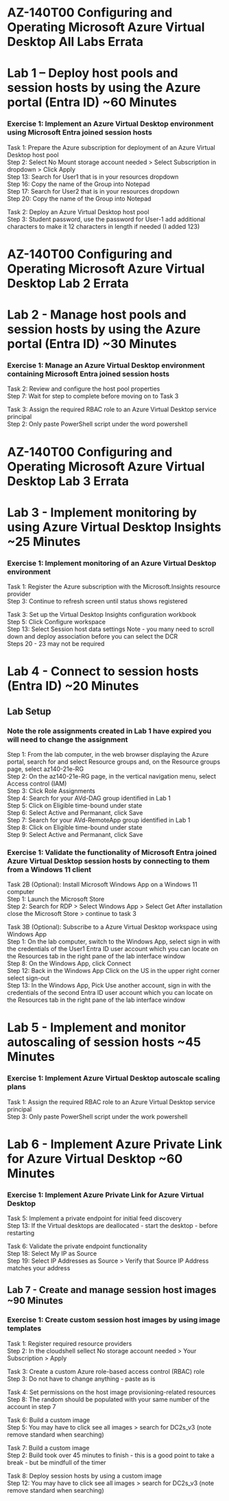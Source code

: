 # AZ-140T00 Configuring and Operating Microsoft Azure Virtual Desktop All Labs Errata

# Lab 1 – Deploy host pools and session hosts by using the Azure portal (Entra ID) ~60 Minutes
### Exercise 1: Implement an Azure Virtual Desktop environment using Microsoft Entra joined session hosts 

Task 1: Prepare the Azure subscription for deployment of an Azure Virtual Desktop host pool <br>
Step 2: Select  No Mount storage account needed > Select Subscription in dropdown > Click Apply <br>
Step 13: Search for User1 that is in your resources dropdown <br>
Step 16: Copy the name of the Group into Notepad <br>
Step 17: Search for User2 that is in your resources dropdown <br>
Step 20: Copy the name of the Group into Notepad <br>

Task 2: Deploy an Azure Virtual Desktop host pool <br>
Step 3: Student password, use the password for User-1 add additional characters to make it 12 characters in length if needed (I added 123) <br>

# AZ-140T00 Configuring and Operating Microsoft Azure Virtual Desktop Lab 2 Errata
# Lab 2 - Manage host pools and session hosts by using the Azure portal (Entra ID) ~30 Minutes
### Exercise 1: Manage an Azure Virtual Desktop environment containing Microsoft Entra joined session hosts
Task 2: Review and configure the host pool properties <br>
Step 7: Wait for step to complete before moving on to Task 3 <br>

Task 3: Assign the required RBAC role to an Azure Virtual Desktop service principal <br>
Step 2: Only paste PowerShell script under the word powershell <br>

# AZ-140T00 Configuring and Operating Microsoft Azure Virtual Desktop Lab 3 Errata
# Lab 3 - Implement monitoring by using Azure Virtual Desktop Insights ~25 Minutes
### Exercise 1: Implement monitoring of an Azure Virtual Desktop environment
Task 1: Register the Azure subscription with the Microsoft.Insights resource provider <br>
Step 3: Continue to refresh screen until status shows registered <br>

Task 3: Set up the Virtual Desktop Insights configuration workbook <br>
Step 5:  Click Configure workspace <br>
Step 13: Select Session host data settings Note - you many need to scroll down and deploy association before you can select the DCR <br> 
Steps 20 - 23 may not be required

# Lab 4 - Connect to session hosts (Entra ID) ~20 Minutes
## Lab Setup
### Note the role assignments created in Lab 1 have expired you will need to change the assignment

Step 1: From the lab computer, in the web browser displaying the Azure portal, search for and select Resource groups and, on the Resource groups page, select az140-21e-RG <br>
Step 2: On the az140-21e-RG page, in the vertical navigation menu, select Access control (IAM) <br>
Step 3: Click Role Assignments <br>
Step 4: Search for your AVd-DAG group identified in Lab 1 <br>
Step 5: Click on Eligible time-bound under state <br>
Step 6: Select Active and Permanant, click Save <br>
Step 7: Search for your AVd-RemoteApp group identified in Lab 1 <br>
Step 8: Click on Eligible time-bound under state <br>
Step 9: Select Active and Permanant, click Save <br>

### Exercise 1: Validate the functionality of Microsoft Entra joined Azure Virtual Desktop session hosts by connecting to them from a Windows 11 client <br>

Task 2B (Optional): Install Microsoft Windows App on a Windows 11 computer <br>
Step 1: Launch the Microsoft Store <br>
Step 2: Search for RDP > Select Windows App > Select Get After installation close the Microsoft Store > continue to task 3 <br>

Task 3B (Optional): Subscribe to a Azure Virtual Desktop workspace using Windows App <br>
Step 1: On the lab computer, switch to the Windows App, select sign in with the credentials of the User1 Entra ID user account which you can locate on the Resources tab in the right pane of the lab interface window <br>
Step 8: On the Windows App, click Connect <br>
Step 12: Back in the Windows App Click on the US in the upper right corner select sign-out <br>
Step 13: In the Windows App, Pick Use another account, sign in with the credentials of the second Entra ID user account which you can locate on the Resources tab in the right pane of the lab interface window <br>

# Lab 5 - Implement and monitor autoscaling of session hosts ~45 Minutes
### Exercise 1: Implement Azure Virtual Desktop autoscale scaling plans

Task 1: Assign the required RBAC role to an Azure Virtual Desktop service principal <br>
Step 3: Only paste PowerShell script under the work powershell <br>

# Lab 6 - Implement Azure Private Link for Azure Virtual Desktop ~60 Minutes
### Exercise 1: Implement Azure Private Link for Azure Virtual Desktop

Task 5: Implement a private endpoint for initial feed discovery <br>
Step 13: If the Virtual desktops are deallocated - start the desktop - before restarting <br>

Task 6: Validate the private endpoint functionality <br>
Step 18: Select My IP as Source <br>
Step 19: Select IP Addresses as Source > Verify that Source IP Address matches your address <br>

## Lab 7 - Create and manage session host images ~90 Minutes
### Exercise 1: Create custom session host images by using image templates
Task 1: Register required resource providers <br>
Step 2: In the cloudshell sellect No storage account needed > Your Subscription > Apply <br>

Task 3: Create a custom Azure role-based access control (RBAC) role <br>
Step 3: Do not have to change anything - paste as is <br>

Task 4: Set permissions on the host image provisioning-related resources <br>
Step 8: The random should be populated with your same number of the account in step 7 <br>

Task 6: Build a custom image <br>
Step 5: You may have to click see all images > search for DC2s_v3 (note remove standard when searching)  <br>

Task 7: Build a custom image <br>
Step 2: Build took over 45 minutes to finish - this is a good point to take a break - but be mindfull of the timer <br>

Task 8: Deploy session hosts by using a custom image <br>
Step 12: You may have to click see all images > search for DC2s_v3 (note remove standard when searching)  <br>



